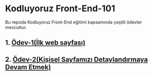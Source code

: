 # Kodluyoruz Front-End-101
Bu repoda Kodluyoruz Front-End eğitimi kapsamında çeşitli ödevler mevcuttur.

## 1. <a href="https://github.com/serkanozsoz/KodluyoruzFrontEnd/blob/master/index.html">Ödev-1(İlk web sayfası)</a>
## 2. <a href="https://github.com/serkanozsoz/KodluyoruzFrontEnd/blob/master/index.html">Ödev-2(Kişisel Sayfamızı Detaylandırmaya Devam Etmek)</a>
